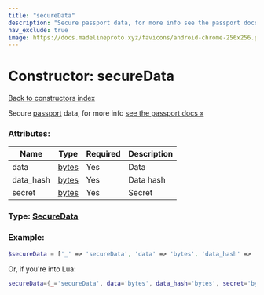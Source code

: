 ```yaml
---
title: "secureData"
description: "Secure passport data, for more info see the passport docs »"
nav_exclude: true
image: https://docs.madelineproto.xyz/favicons/android-chrome-256x256.png
---
```

# Constructor: secureData  
[Back to constructors index](index.md)



Secure [passport](https://core.telegram.org/passport) data, for more info [see the passport docs »](https://core.telegram.org/passport/encryption#securedata)

### Attributes:

| Name     |    Type       | Required | Description |
|----------|---------------|----------|-------------|
|data|[bytes](../types/bytes.md) | Yes|Data|
|data\_hash|[bytes](../types/bytes.md) | Yes|Data hash|
|secret|[bytes](../types/bytes.md) | Yes|Secret|



### Type: [SecureData](../types/SecureData.md)


### Example:

```php
$secureData = ['_' => 'secureData', 'data' => 'bytes', 'data_hash' => 'bytes', 'secret' => 'bytes'];
```  


Or, if you're into Lua:

```lua
secureData={_='secureData', data='bytes', data_hash='bytes', secret='bytes'}

```


